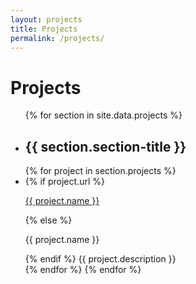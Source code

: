 ```yaml
---
layout: projects
title: Projects
permalink: /projects/
---
```


# Projects
<ul class="section-list">
  {% for section in site.data.projects %}
  <li class="section-block">
    <h2>{{ section.section-title }}</h2>
    {% for project in section.projects %}
      <li class="project-block">
        <i class="fab fa-{{ icon }}"></i>
        {% if project.url %}
        <a rel="external" href="{{ project.url }}"><p>{{ project.name }}</p></a>
        {% else %}
          <p>{{ project.name }}</p>
        {% endif %}
        <span>{{ project.description }}</span>
      </li>
    {% endfor %}
  </li>
  {% endfor %}
</ul>
